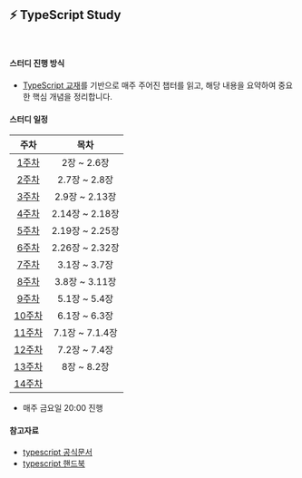 ## ⚡️ TypeScript Study

<br/>

#### 스터디 진행 방식

- [TypeScript 교재](https://product.kyobobook.co.kr/detail/S000208416779)를 기반으로 매주 주어진 챕터를 읽고, 해당 내용을 요약하여 중요한 핵심 개념을 정리합니다.

#### 스터디 일정

|                                  주차                                   |      목차       |
| :---------------------------------------------------------------------: | :-------------: |
|  [1주차](https://github.com/swJaNG12/TypeScript-Study/tree/main/week1)  |   2장 ~ 2.6장   |
|  [2주차](https://github.com/swJaNG12/TypeScript-Study/tree/main/week2)  |  2.7장 ~ 2.8장  |
|  [3주차](https://github.com/swJaNG12/TypeScript-Study/tree/main/week3)  | 2.9장 ~ 2.13장  |
|  [4주차](https://github.com/swJaNG12/TypeScript-Study/tree/main/week4)  | 2.14장 ~ 2.18장 |
|  [5주차](https://github.com/swJaNG12/TypeScript-Study/tree/main/week5)  | 2.19장 ~ 2.25장 |
|  [6주차](https://github.com/swJaNG12/TypeScript-Study/tree/main/week6)  | 2.26장 ~ 2.32장 |
|  [7주차](https://github.com/swJaNG12/TypeScript-Study/tree/main/week7)  |  3.1장 ~ 3.7장  |
|  [8주차](https://github.com/swJaNG12/TypeScript-Study/tree/main/week8)  | 3.8장 ~ 3.11장  |
|  [9주차](https://github.com/swJaNG12/TypeScript-Study/tree/main/week9)  |  5.1장 ~ 5.4장  |
| [10주차](https://github.com/swJaNG12/TypeScript-Study/tree/main/week10) |  6.1장 ~ 6.3장  |
| [11주차](https://github.com/swJaNG12/TypeScript-Study/tree/main/week11) | 7.1장 ~ 7.1.4장 |
| [12주차](https://github.com/swJaNG12/TypeScript-Study/tree/main/week12) |  7.2장 ~ 7.4장  |
| [13주차](https://github.com/swJaNG12/TypeScript-Study/tree/main/week13) |  8장 ~ 8.2장   |
| [14주차](https://github.com/swJaNG12/TypeScript-Study/tree/main/week14) |                 |

- 매주 금요일 20:00 진행

#### 참고자료

- [typescript 공식문서](https://www.typescriptlang.org/)
- [typescript 핸드북](https://www.typescriptlang.org/docs/handbook/intro.html)
